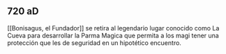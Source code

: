 ## 720 aD
[[Bonisagus, el Fundador]] se retira al legendario lugar conocido como La Cueva para desarrollar la Parma Magica que permita a los magi tener una protección que les de seguridad en un hipotético encuentro. 